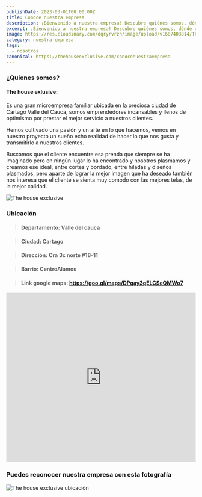 ```yaml
---
publishDate: 2023-03-01T00:00:00Z
title: Conoce nuestra empresa
description: ¡Bienvenido a nuestra empresa! Descubre quiénes somos, dónde estamos y nuestros servicios. Brindamos productos de alta calidad y una experiencia excepcional. Con años de experiencia, buscamos la plena satisfacción de nuestros clientes. Explora nuestra amplia gama de servicios y productos de excelencia. ¡Ven!🚀
excerpt: ¡Bienvenido a nuestra empresa! Descubre quiénes somos, dónde estamos y nuestros servicios. Brindamos productos de alta calidad y una experiencia excepcional. Con años de experiencia, buscamos la plena satisfacción de nuestros clientes. Explora nuestra amplia gama de servicios y productos de excelencia. ¡Ven!🚀
image: https://res.cloudinary.com/dqryrvrzh/image/upload/v1687403814/The%20House%20Exclusive/Imagenes%20Quienes%20somos/Conoce_nuestra_empresa_2_yg23dr.avif
category: nuestra-empresa
tags:
  - nosotros
canonical: https://thehouseexclusive.com/conocenuestraempresa
---
```


### ¿Quienes somos?

#### The house exlusive:
Es una gran microempresa familiar ubicada en la preciosa ciudad de Cartago Valle del Cauca, somos emprendedores incansables y llenos de optimismo por prestar el mejor servicio a nuestros clientes.

Hemos cultivado una pasión y un arte en lo que hacemos, vemos en nuestro proyecto un sueño echo realidad de hacer lo que nos gusta y transmitirlo a nuestros clientes.

Buscamos que el cliente encuentre esa prenda que siempre se ha imaginado pero en ningún lugar lo ha encontrado y nosotros plasmamos y creamos ese ideal, entre cortes y bordado, entre hiladas y diseños plasmados, pero aparte de lograr la mejor imagen que ha deseado también nos interesa que el cliente se sienta muy comodo con las mejores telas, de la mejor calidad.

![The house exclusive](https://res.cloudinary.com/dqryrvrzh/image/upload/v1687403651/The%20House%20Exclusive/Imagenes%20Quienes%20somos/Conoce_nuestra_empresa_1_wfc0jo.avif)

### Ubicación

>#### Departamento: Valle del cauca

>#### Ciudad: Cartago

>#### Dirección:  Cra 3c norte #18-11

>#### Barrio: CentroAlamos

>#### Link google maps: https://goo.gl/maps/DPqay3qELCSeQMWo7

<iframe src="https://www.google.com/maps/embed?pb=!1m17!1m12!1m3!1d3976.0801133531927!2d-75.92327198523746!3d4.75609799654583!2m3!1f0!2f0!3f0!3m2!1i1024!2i768!4f13.1!3m2!1m1!2zNMKwNDUnMjIuMCJOIDc1wrA1NScxNS45Ilc!5e0!3m2!1ses!2sco!4v1687561293883!5m2!1ses!2sco" width="100%" height="450" style="border:0;" allowfullscreen="" loading="lazy" referrerpolicy="no-referrer-when-downgrade"></iframe>


### Puedes reconocer nuestra empresa con esta fotografía


![The house exclusive ubicación](https://res.cloudinary.com/dqryrvrzh/image/upload/v1687403651/The%20House%20Exclusive/Imagenes%20Quienes%20somos/Conoce_nuestra_empresa_1_wfc0jo.avif)